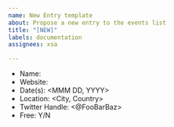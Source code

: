 ```yaml
---
name: New Entry template
about: Propose a new entry to the events list
title: "[NEW]"
labels: documentation
assignees: xsa

---
```


- Name: <event name>
- Website: <event website>
- Date(s): <MMM DD, YYYY>
- Location: <City, Country>
- Twitter Handle:  <@FooBarBaz>
- Free: Y/N
